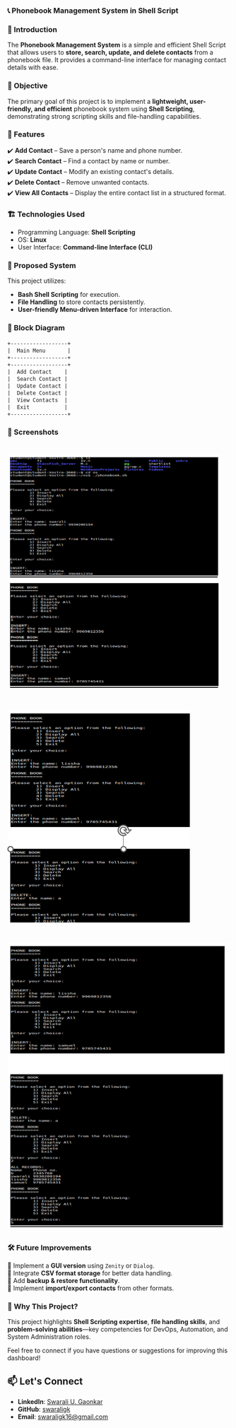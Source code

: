 
### 📞 Phonebook Management System in Shell Script  

### 📌 Introduction  
The **Phonebook Management System** is a simple and efficient Shell Script that allows users to **store, search, update, and delete contacts** from a phonebook file. It provides a command-line interface for managing contact details with ease.  

### 🎯 Objective  
The primary goal of this project is to implement a **lightweight, user-friendly, and efficient** phonebook system using **Shell Scripting**, demonstrating strong scripting skills and file-handling capabilities.

### 🚀 Features  
✔️ **Add Contact** – Save a person's name and phone number.  
✔️ **Search Contact** – Find a contact by name or number.  
✔️ **Update Contact** – Modify an existing contact's details.  
✔️ **Delete Contact** – Remove unwanted contacts.  
✔️ **View All Contacts** – Display the entire contact list in a structured format. 

### 🏗️ Technologies Used  
- Programming Language: **Shell Scripting**  
- OS: **Linux**  
- User Interface: **Command-line Interface (CLI)**
  

### 📝 Proposed System  
This project utilizes:  
- **Bash Shell Scripting** for execution.  
- **File Handling** to store contacts persistently.  
- **User-friendly Menu-driven Interface** for interaction.  

### 🔲 Block Diagram  
```
+------------------+
|  Main Menu       |
+------------------+
+------------------+
|  Add Contact    |
|  Search Contact |
|  Update Contact |
|  Delete Contact |
|  View Contacts  |
|  Exit           |
+------------------+
```

### 📸 Screenshots  

# ![PMS_ShellScript_Screenshot](PMS_ShellScript_Screenshot_1.png)
# ![PMS_ShellScript_Screenshot](PMS_ShellScript_Screenshot_2.png)
# ![PMS_ShellScript_Screenshot](PMS_ShellScript_Screenshot_3.png)


### 🛠️ Future Improvements  
🔹 Implement a **GUI version** using `Zenity` or `Dialog`.  
🔹 Integrate **CSV format storage** for better data handling.  
🔹 Add **backup & restore functionality**.  
🔹 Implement **import/export contacts** from other formats. 

### 📌 Why This Project?  
This project highlights **Shell Scripting expertise**, **file handling skills**, and **problem-solving abilities**—key competencies for DevOps, Automation, and System Administration roles.  

Feel free to connect if you have questions or suggestions for improving this dashboard! 
## 📫 Let's Connect  
- **LinkedIn**: [Swarali U. Gaonkar](https://www.linkedin.com/in/swaraligaonkar/)  
- **GitHub**: [swaraligk](https://github.com/swaraligk)  
- **Email**: swaraligk16@gmail.com
  
